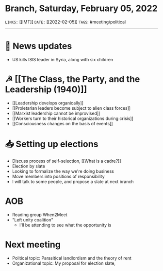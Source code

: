 # Branch, Saturday, February 05, 2022
`LINKS:` [[IMT]]
`DATE:` [[2022-02-05]]
`TAGS`: #meeting/political 

---
# 📰 News updates
- US kills ISIS leader in Syria, along with six children

# ☭ [[The Class, the Party, and the Leadership (1940)]]
- [[Leadership develops organically]]
- [[Proletarian leaders become subject to alien class forces]]
- [[Marxist leadership cannot be improvised]]
- [[Workers turn to their historical organizations during crisis]]
- [[Consciousness changes on the basis of events]]

# 📥 Setting up elections
- Discuss process of self-selection, [[What is a cadre?]]
- Election by slate
- Looking to formalize the way we're doing business
- Move members into positions of responsibility
- I will talk to some people, and propose a slate at next branch

# AOB
- Reading group When2Meet
- "Left unity coalition"
	- I'll be attending to see what the opportunity is

# Next meeting 
- Political topic: Parasitical landlordism and the theory of rent
- Organizational topic: My proposal for election slate, 